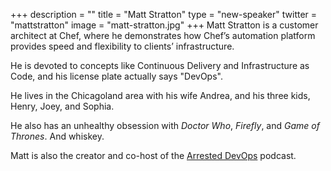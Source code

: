 +++
description = ""
title = "Matt Stratton"
type = "new-speaker"
twitter = "mattstratton"
image = "matt-stratton.jpg"
+++
Matt Stratton is a customer architect at Chef, where he demonstrates how Chef’s automation platform provides speed and flexibility to clients’ infrastructure.

He is devoted to concepts like Continuous Delivery and Infrastructure as Code, and his license plate actually says "DevOps".

He lives in the Chicagoland area with his wife Andrea, and his three kids, Henry, Joey, and Sophia.

He also has an unhealthy obsession with *Doctor Who*, *Firefly*, and *Game of Thrones*. And whiskey.

Matt is also the creator and co-host of the [Arrested DevOps](https://www.arresteddevops.com) podcast.